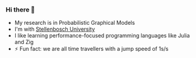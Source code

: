 ### Hi there 👋

- My research is in Probabilistic Graphical Models
- I'm with [Stellenbosch University](https://scholar.sun.ac.za/items/495bd44a-140f-4483-b6b3-fae64cfac202)
- I like learning performance-focused programming languages like Julia and Zig
- ⚡ Fun fact: we are all time travellers with a jump speed of 1s/s

